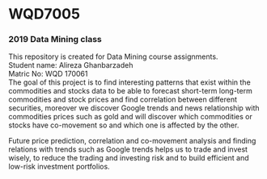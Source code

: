 # WQD7005
### 2019 Data Mining class<br/>
This repository is created for Data Mining course assignments.<br/>
Student name: Alireza Ghanbarzadeh<br/>
Matric No: WQD 170061<br/>
The goal of this project is to find interesting patterns that exist within the commodities and stocks data to be able to forecast short-term long-term commodities and stock prices and find correlation between different securities, moreover we discover Google trends and news relationship with commodities prices such as gold and will discover which commodities or stocks have co-movement so and which one is affected by the other. 

Future price prediction, correlation and co-movement analysis and finding relations with trends such as Google trends helps us to trade and invest wisely, to reduce the trading and investing risk and to build efficient and low-risk investment portfolios.



